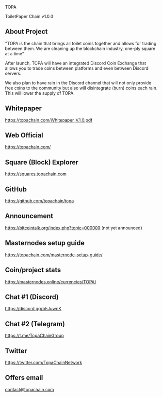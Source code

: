 TOPA

ToiletPaper Chain v1.0.0

About Project
-------------
"TOPA is the chain that brings all toilet coins together and allows for trading between them.
We are cleaning up the blockchain industry, one-ply square at a time"

After launch, TOPA will have an integrated Discord Coin Exchange that allows you to trade coins
between platforms and even between Discord servers.

We also plan to have rain in the Discord channel that will not only provide free coins to the
community but also will disintegrate (burn) coins each rain.  This will lower the supply of TOPA.

Whitepaper
-----------
https://topachain.com/Whitepaper_V.1.0.pdf

Web Official
------------
https://topachain.com/

Square (Block) Explorer
--------------
https://squares.topachain.com

GitHub
------
https://github.com/topachain/topa

Announcement
------------
https://bitcointalk.org/index.php?topic=000000  (not yet announced)

Masternodes setup guide
-----------------------
https://topachain.com/masternode-setup-guide/

Coin/project stats
------------------
https://masternodes.online/currencies/TOPA/

Chat #1 (Discord)
-----------------
https://discord.gg/bEJuwnK

Chat #2 (Telegram)
------------------
https://t.me/TopaChainGroup

Twitter
-------
https://twitter.com/TopaChainNetwork

Offers email
------------
contact@topachain.com

